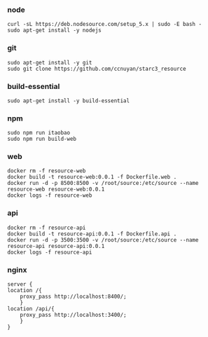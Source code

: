 ### node
    curl -sL https://deb.nodesource.com/setup_5.x | sudo -E bash -
    sudo apt-get install -y nodejs
### git
    sudo apt-get install -y git
    sudo git clone https://github.com/ccnuyan/starc3_resource
### build-essential
    sudo apt-get install -y build-essential
### npm
    sudo npm run itaobao
    sudo npm run build-web
### web
    docker rm -f resource-web
    docker build -t resource-web:0.0.1 -f Dockerfile.web .
    docker run -d -p 8500:8500 -v /root/source:/etc/source --name resource-web resource-web:0.0.1
    docker logs -f resource-web
### api
    docker rm -f resource-api
    docker build -t resource-api:0.0.1 -f Dockerfile.api .
    docker run -d -p 3500:3500 -v /root/source:/etc/source --name resource-api resource-api:0.0.1
    docker logs -f resource-api
### nginx
    server {
    location /{
        proxy_pass http://localhost:8400/;
        }
    location /api/{
        proxy_pass http://localhost:3400/;
        }
    }
